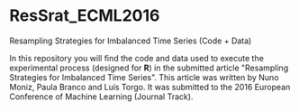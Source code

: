# ResSrat_ECML2016
Resampling Strategies for Imbalanced Time Series (Code + Data)

In this repository you will find the code and data used to execute the experimental process (designed for <b>R</b>) in the submitted article "Resampling Strategies for Imbalanced Time Series". This article was written by Nuno Moniz, Paula Branco and Luís Torgo. It was submitted to the 2016 European Conference of Machine Learning (Journal Track).

